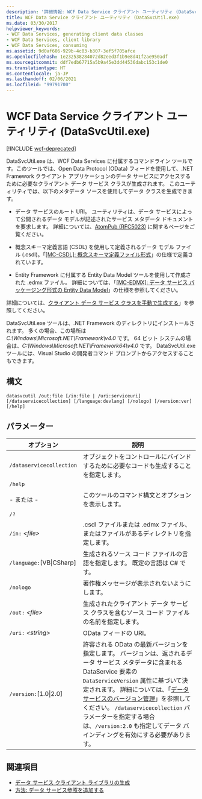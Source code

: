 ```yaml
---
description: '詳細情報: WCF Data Service クライアント ユーティリティ (DataSvcUtil.exe)'
title: WCF Data Service クライアント ユーティリティ (DataSvcUtil.exe)
ms.date: 03/30/2017
helpviewer_keywords:
- WCF Data Services, generating client data classes
- WCF Data Services, client library
- WCF Data Services, consuming
ms.assetid: 9d0af606-929b-4c03-b307-3ef5f705afce
ms.openlocfilehash: 1e232538284072d82eed3f1b9e8d41f2ae950adf
ms.sourcegitcommit: ddf7edb67715a5b9a45e3dd44536dabc153c1de0
ms.translationtype: HT
ms.contentlocale: ja-JP
ms.lasthandoff: 02/06/2021
ms.locfileid: "99791700"
---
```

# <a name="wcf-data-service-client-utility-datasvcutilexe"></a>WCF Data Service クライアント ユーティリティ (DataSvcUtil.exe)

[!INCLUDE [wcf-deprecated](~/includes/wcf-deprecated.md)]

DataSvcUtil.exe は、WCF Data Services に付属するコマンドライン ツールです。このツールでは、Open Data Protocol (OData) フィードを使用して、.NET Framework クライアント アプリケーションのデータ サービスにアクセスするために必要なクライアント データ サービス クラスが生成されます。 このユーティリティでは、以下のメタデータ ソースを使用してデータ クラスを生成できます。

- データ サービスのルート URI。 ユーティリティは、データ サービスによって公開されるデータ モデルが記述されたサービス メタデータ ドキュメントを要求します。 詳細については、[AtomPub (RFC5023)](https://tools.ietf.org/html/rfc5023#section-8) に関するページをご覧ください。

- 概念スキーマ定義言語 (CSDL) を使用して定義されるデータ モデル ファイル (.csdl)。「[\[MC-CSDL\]: 概念スキーマ定義ファイル形式](/openspecs/windows_protocols/mc-csdl/c03ad8c3-e8b7-4306-af96-a9e52bb3df12)」の仕様で定義されています。

- Entity Framework に付属する Entity Data Model ツールを使用して作成された .edmx ファイル。 詳細については、「[\[MC-EDMX\]: データ サービス パッケージング形式の Entity Data Model](/openspecs/windows_protocols/mc-edmx/5dff5e25-56a1-408b-9d44-bff6634c7d16)」の仕様を参照してください。

詳細については、[クライアント データ サービス クラスを手動で生成する](how-to-manually-generate-client-data-service-classes-wcf-data-services.md)」を参照してください。

DataSvcUtil.exe ツールは、.NET Framework のディレクトリにインストールされます。 多くの場合、この場所は *C:\Windows\Microsoft.NET\Framework\v4.0* です。 64 ビット システムの場合は、*C:\Windows\Microsoft.NET\Framework64\v4.0* です。 DataSvcUtil.exe ツールには、Visual Studio の開発者コマンド プロンプトからアクセスすることもできます。

## <a name="syntax"></a>構文

```console
datasvcutil /out:file [/in:file | /uri:serviceuri] [/dataservicecollection] [/language:devlang] [/nologo] [/version:ver] [/help]
```

## <a name="parameters"></a>パラメーター

|オプション|説明|
|------------|-----------------|
|`/dataservicecollection`|オブジェクトをコントロールにバインドするために必要なコードも生成することを指定します。|
|`/help`<br /><br /> \- または -<br /><br /> `/?`|このツールのコマンド構文とオプションを表示します。|
|`/in:` *\<file>*|.csdl ファイルまたは .edmx ファイル、またはファイルがあるディレクトリを指定します。|
|`/language:`[VB&#124;CSharp]|生成されるソース コード ファイルの言語を指定します。 既定の言語は C# です。|
|`/nologo`|著作権メッセージが表示されないようにします。|
|`/out:` *\<file>*|生成されたクライアント データ サービス クラスを含むソース コード ファイルの名前を指定します。|
|`/uri:` *\<string>*|OData フィードの URI。|
|`/version:`[1.0&#124;2.0]|許容される OData の最新バージョンを指定します。 バージョンは、返されるデータ サービス メタデータに含まれる DataService 要素の `DataServiceVersion` 属性に基づいて決定されます。 詳細については、「[データ サービスのバージョン管理](data-service-versioning-wcf-data-services.md)」を参照してください。 `/dataservicecollection` パラメーターを指定する場合は、`/version:2.0` も指定してデータ バインディングを有効にする必要があります。|

## <a name="see-also"></a>関連項目

- [データ サービス クライアント ライブラリの生成](generating-the-data-service-client-library-wcf-data-services.md)
- [方法: データ サービス参照を追加する](how-to-add-a-data-service-reference-wcf-data-services.md)
